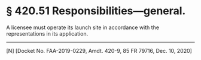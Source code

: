 # § 420.51   Responsibilities—general.

A licensee must operate its launch site in accordance with the representations in its application.



---

[N] [Docket No. FAA-2019-0229, Amdt. 420-9, 85 FR 79716, Dec. 10, 2020]




